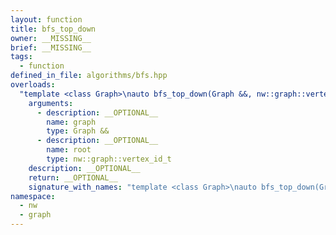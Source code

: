 ```yaml
---
layout: function
title: bfs_top_down
owner: __MISSING__
brief: __MISSING__
tags:
  - function
defined_in_file: algorithms/bfs.hpp
overloads:
  "template <class Graph>\nauto bfs_top_down(Graph &&, nw::graph::vertex_id_t)":
    arguments:
      - description: __OPTIONAL__
        name: graph
        type: Graph &&
      - description: __OPTIONAL__
        name: root
        type: nw::graph::vertex_id_t
    description: __OPTIONAL__
    return: __OPTIONAL__
    signature_with_names: "template <class Graph>\nauto bfs_top_down(Graph && graph, nw::graph::vertex_id_t root)"
namespace:
  - nw
  - graph
---
```

